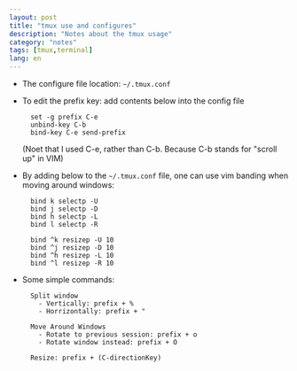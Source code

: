 ```yaml
---
layout: post
title: "tmux use and configures"
description: "Notes about the tmux usage"
category: "notes"
tags: [tmux,terminal]
lang: en
---
```


- The configure file location: `~/.tmux.conf`
- To edit the prefix key: add contents below into the config file

        set -g prefix C-e
        unbind-key C-b
        bind-key C-e send-prefix

  (Noet that I used C-e, rather than C-b. Because C-b stands for "scroll up" in VIM)

- By adding below to the `~/.tmux.conf` file, one can use vim banding when moving around windows:

        bind k selectp -U
        bind j selectp -D
        bind h selectp -L
        bind l selectp -R

        bind ^k resizep -U 10
        bind ^j resizep -D 10
        bind ^h resizep -L 10
        bind ^l resizep -R 10

- Some simple commands:

        Split window
          - Vertically: prefix + %
          - Horrizontally: prefix + "

        Move Around Windows 
          - Rotate to previous session: prefix + o
          - Rotate window instead: prefix + O

        Resize: prefix + (C-directionKey)

